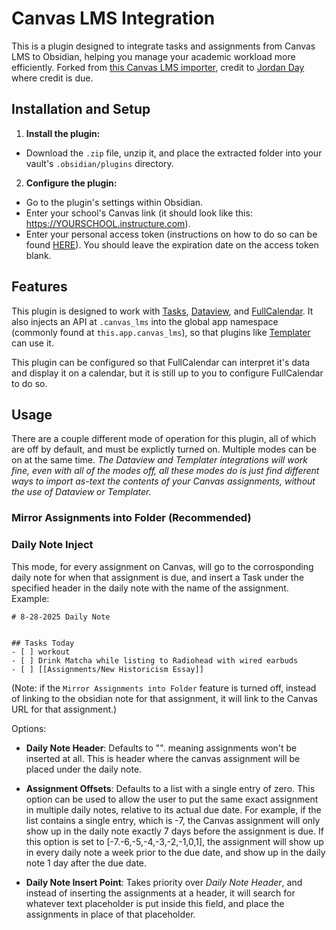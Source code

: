 # Canvas LMS Integration

This is a plugin designed to integrate tasks and assignments from Canvas LMS to Obsidian, helping you manage your academic workload more efficiently. Forked from [this Canvas LMS importer](https://github.com/jordaeday/canvas-task-importer), credit to [Jordan Day](https://github.com/jordaeday) where credit is due.

## Installation and Setup

1. **Install the plugin:**
  - Download the `.zip` file, unzip it, and place the extracted folder into your vault's `.obsidian/plugins` directory.
2. **Configure the plugin:**
  - Go to the plugin's settings within Obsidian.
  - Enter your school's Canvas link (it should look like this: https://YOURSCHOOL.instructure.com).
  - Enter your personal access token (instructions on how to do so can be found [HERE](https://community.canvaslms.com/t5/Student-Guide/How-do-I-manage-API-access-tokens-as-a-student/ta-p/273)). You should leave the expiration date on the access token blank.


## Features
This plugin is designed to work with [Tasks](https://github.com/obsidian-tasks-group/obsidian-tasks), [Dataview](https://github.com/blacksmithgu/obsidian-dataview), and [FullCalendar](https://github.com/obsidian-community/obsidian-full-calendar). It also injects an API at `.canvas_lms` into the global app namespace (commonly found at `this.app.canvas_lms`), so that plugins like [Templater](https://github.com/SilentVoid13/Templater?tab=readme-ov-file) can use it.

This plugin can be configured so that FullCalendar can interpret it's data and display it on a calendar, but it is still up to you to configure FullCalendar to do so.

## Usage

There are a couple different mode of operation for this plugin, all of which are off by default, and must be explictly turned on. Multiple modes can be on at the same time. *The Dataview and Templater integrations will work fine, even with all of the modes off, all these modes do is just find different ways to import as-text the contents of your Canvas assignments, without the use of Dataview or Templater.*

### Mirror Assignments into Folder (Recommended) 

### Daily Note Inject
This mode, for every assignment on Canvas, will go to the corrosponding daily note for when that assignment is due, and insert a Task under the specified header in the daily note with the name of the assignment.
Example:

```
# 8-28-2025 Daily Note


## Tasks Today
- [ ] workout
- [ ] Drink Matcha while listing to Radiohead with wired earbuds
- [ ] [[Assignments/New Historicism Essay]]

```
(Note: if the ``Mirror Assignments into Folder`` feature is turned off, instead of linking to the obsidian note for that assignment, it will link to the Canvas URL for that assignment.)

Options:
- **Daily Note Header**: Defaults to "". meaning assignments won't be inserted at all. This is header where the canvas assignment will be placed under the daily note.

- **Assignment Offsets**: Defaults to a list with a single entry of zero. This option can be used to allow the user to put the same exact assignment in multiple daily notes, relative to its actual due date. For example, if the list contains a single entry, which is -7, the Canvas assignment will only show up in the daily note exactly 7 days before the assignment is due. If this option is set to [-7.-6,-5,-4,-3,-2,-1,0,1], the assignment will show up in every daily note a week prior to the due date, and show up in the daily note 1 day after the due date.
  
- **Daily Note Insert Point**: Takes priority over *Daily Note Header*, and instead of inserting the assignments at a header, it will search for whatever text placeholder is put inside this field, and place the assignments in place of that placeholder.





